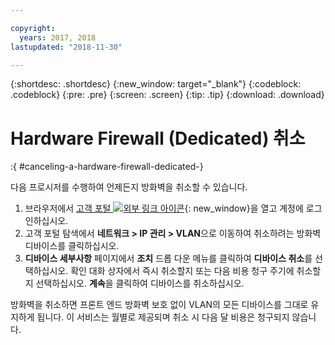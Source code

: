 ```yaml
---

copyright:
  years: 2017, 2018
lastupdated: "2018-11-30"

---
```


{:shortdesc: .shortdesc}
{:new_window: target="_blank"}
{:codeblock: .codeblock}
{:pre: .pre}
{:screen: .screen}
{:tip: .tip}
{:download: .download}

# Hardware Firewall (Dedicated) 취소
:{ #canceling-a-hardware-firewall-dedicated-}

다음 프로시저를 수행하여 언제든지 방화벽을 취소할 수 있습니다.

1. 브라우저에서 [고객 포털 ![외부 링크 아이콘](../../icons/launch-glyph.svg "외부 링크 아이콘")](https://control.softlayer.com/){: new_window}을 열고 계정에 로그인하십시오.
2. 고객 포털 탐색에서 **네트워크 > IP 관리 > VLAN**으로 이동하여 취소하려는 방화벽 디바이스를 클릭하십시오.
3. **디바이스 세부사항** 페이지에서 **조치** 드롭 다운 메뉴를 클릭하여 **디바이스 취소**를 선택하십시오. 확인 대화 상자에서 즉시 취소할지 또는 다음 비용 청구 주기에 취소할지 선택하십시오. **계속**을 클릭하여 디바이스를 취소하십시오.

방화벽을 취소하면 프론트 엔드 방화벽 보호 없이 VLAN의 모든 디바이스를 그대로 유지하게 됩니다. 이 서비스는 월별로 제공되며 취소 시 다음 달 비용은 청구되지 않습니다.
